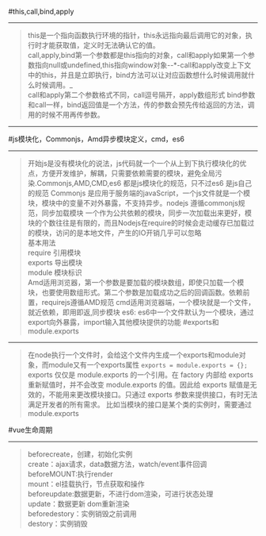#this,call,bind,apply
_ _ _
 >this是一个指向函数执行环境的指针，this永远指向最后调用它的对象，执行时才能获取值，定义时无法确认它的值。  
 >call,apply,bind第一个参数都是this指向的对象，call和apply如果第一个参数指向null或undefined,this指向window对象--*-call和apply改变上下文中的this，并且是立即执行，bind方法可以让对应函数想什么时候调用就什么时候调用。_  
>call和apply第二个参数格式不同，call逗号隔开，apply数组形式  bind参数和call一样，bind返回值是一个方法，传的参数会预先传给返回的方法，调用的时候不用再传参数。
***
#js模块化，Commonjs，Amd异步模块定义，cmd，es6
_ _ _
 >开始js是没有模块化的说法，js代码就一个一个从上到下执行模块化的优点，方便开发维护，解耦，只需要依赖需要的模块，避免全局污染.Commonjs,AMD,CMD,es6 都是js模块化的规范，只不过es6 是js自己的规范
 >Commonjs 是应用于服务端的javaScript，一个js文件就是一个模块，模块中的变量不对外暴露，不支持异步。nodejs 遵循commonjs规范，同步加载模块
 >一个作为公共依赖的模块，同步一次加载出来更好，模块的个数往往是有限的，而且Nodejs在require的时候会走动缓存已加载过的模块，访问的是本地文件，产生的IO开销几乎可以忽略  
   基本用法      
   require 引用模块   
   exports 导出模块   
   module 模块标识    
>Amd适用浏览器，第一个参数是要加载的模块数组，即使只加载一个模块，也要使用数组形式。第二个参数是加载成功之后的回调函数。依赖前置，requirejs遵循AMD规范
>cmd适用浏览器端，一个模块就是一个文件，就近依赖，即用即返,同步模块
>es6: es6中一个文件默认为一个模块，通过export向外暴露，import输入其他模块提供的功能
#exports和module.exports
***
>在node执行一个文件时，会给这个文件内生成一个exports和module对象，而module又有一个exports属性
`exports = module.exports = {};`
>exports 仅仅是 module.exports 的一个引用。在 factory 内部给 exports 重新赋值时，并不会改变 module.exports 的值。因此给 exports 赋值是无效的，不能用来更改模块接口。只通过 exports 参数来提供接口，有时无法满足开发者的所有需求。 比如当模块的接口是某个类的实例时，需要通过 module.exports

#vue生命周期
***
>beforecreate，创建，初始化实例    
  create：ajax请求，data数据方法，watch/event事件回调    
  beforeMOUNT:执行render    
  mount：el挂载执行，节点获取和操作    
  beforeupdate:数据更新，不进行dom渲染，可进行状态处理    
  update：数据更新 dom重新渲染    
  beforedestory：实例销毁之前调用    
  destory：实例销毁  

